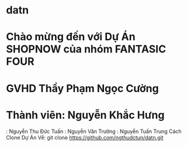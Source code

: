 # datn
 
# Chào mừng đến với Dự Án SHOPNOW của nhóm FANTASIC FOUR
# GVHD Thầy Phạm Ngọc Cường
# Thành viên: Nguyễn Khắc Hưng
: Nguyễn Thu Đức Tuấn
: Nguyễn Văn Trường
: Nguyễn Tuấn Trung
Cách Clone Dự Án Về: git clone https://github.com/ngthudctun/datn.git

